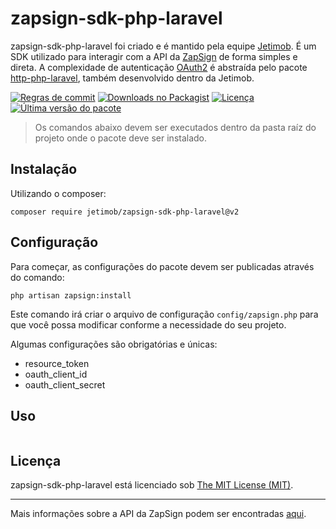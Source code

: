 zapsign-sdk-php-laravel
====================

zapsign-sdk-php-laravel foi criado e é mantido pela equipe [Jetimob](https://github.com/jetimob). É um SDK utilizado para
interagir com a API da [ZapSign](https://zapsign.com.br) de forma simples e direta. A complexidade de autenticação
[OAuth2](https://oauth.net/2/) é abstraída pelo pacote [http-php-laravel](https://github.com/jetimob/http-php-laravel/),
também desenvolvido dentro da Jetimob.

<a href="https://www.conventionalcommits.org/en/v1.0.0-beta.4"><img src="https://img.shields.io/badge/conventional%20commits-1.0.0beta.4-brightgreen.svg?style=flat-square&logo=git" alt="Regras de commit"></a>
<a href="https://packagist.org/packages/jetimob/zapsign-sdk-php-laravel"><img src="https://img.shields.io/packagist/dt/jetimob/zapsign-sdk-php-laravel?logo=packagist&logoColor=white&style=flat-square" alt="Downloads no Packagist"></a>
<a href="LICENSE"><img src="https://img.shields.io/badge/license-MIT-brightgreen?style=flat-square" alt="Licença"></a>
<a href="https://github.com/jetimob/zapsign-sdk-php-laravel/releases"><img src="https://img.shields.io/github/release/jetimob/zapsign-sdk-php-laravel?style=flat-square&color=brightgreen" alt="Última versão do pacote"></a>

> Os comandos abaixo devem ser executados dentro da pasta raíz do projeto onde o pacote deve ser instalado.

## Instalação

Utilizando o composer:

```shell
composer require jetimob/zapsign-sdk-php-laravel@v2
```

## Configuração

Para começar, as configurações do pacote devem ser publicadas através do comando:

````shell
php artisan zapsign:install
````

Este comando irá criar o arquivo de configuração `config/zapsign.php` para que você possa modificar conforme a necessidade
do seu projeto.

Algumas configurações são obrigatórias e únicas:

- resource_token
- oauth_client_id
- oauth_client_secret

## Uso

```php

```

## Licença

zapsign-sdk-php-laravel está licenciado sob [The MIT License (MIT)](LICENSE).

--- 
Mais informações sobre a API da ZapSign podem ser encontradas [aqui](https://docs.zapsign.com.br/).
